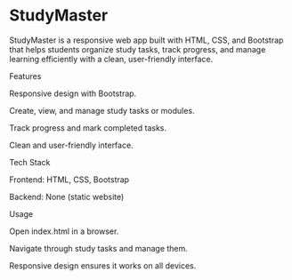 # StudyMaster
StudyMaster is a responsive web app built with HTML, CSS, and Bootstrap that helps students organize study tasks, track progress, and manage learning efficiently with a clean, user-friendly interface.

Features

Responsive design with Bootstrap.

Create, view, and manage study tasks or modules.

Track progress and mark completed tasks.

Clean and user-friendly interface.

Tech Stack

Frontend: HTML, CSS, Bootstrap

Backend: None (static website)

Usage

Open index.html in a browser.

Navigate through study tasks and manage them.

Responsive design ensures it works on all devices.
